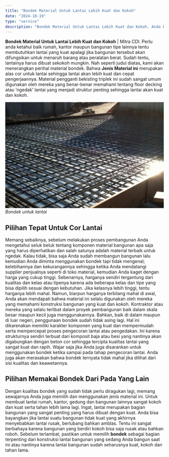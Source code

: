 ```yaml
---
title: "Bondek Material Untuk Lantai Lebih Kuat dan Kokoh"
date: "2024-10-19"
type: "service"
description: "Bondek Material Untuk Lantai Lebih Kuat dan Kokoh. Anda bisa bayangkan jika lantai suatu bangunan tidak kuat yang akhirnya menyebabkan lantai rusak, berluban..."
---
```


**Bondek Material Untuk Lantai Lebih Kuat dan Kokoh** | Mitra CDI. Perlu anda ketahui baik rumah, kantor maupun bangunan tipe lainnya tentu membutuhkan lantai yang kuat apalagi jika bangunan tersebut akan difungsikan untuk menaruh barang atau peralatan berat. Sudah tentu, lantainya harus dibuat sekokoh mungkin. Nah seperti judul diatas, kami akan menerangkan perihal material bondek. Bahwa **Jenis Material ini** merupakan alas cor untuk lantai sehingga lantai akan lebih kuat dan cepat pengerjaannya. Material pengganti bekisting triplek ini sudah sangat umum digunakan oleh mereka yang benar-benar memahami tentang floor decking atau ‘ngedak’ lantai yang menjadi struktur penting sehingga lantai akan kuat dan kokoh.

![Bondek untuk lantai](/images/blog/bondek-untuk-lantai.jpg)
*Bondek untuk lantai*

 ## Pilihan Tepat Untuk Cor Lantai
    
Memang sebaiknya, sebelum melakukan proses pembangunan Anda mengetahui seluk beluk tentang komponen material bangunan apa saja yang harus diperhatikan dan salah satunya adalah material terbaik untuk ngedak. Kalau tidak, bisa saja Anda sudah membangun bangunan lalu kemudian Anda diminta menggunakan bondek tapi tidak mengenal; kelebihannya dan kekurangannya sehingga ketika Anda mendatangi supplier penjualnya seperti di toko material, kemudian Anda kaget dengan harga yang cukup tinggi.
Sebenarnya, harganya sendiri tergantung dari kualitas dan kelas atau tipenya karena ada beberapa kelas dan tipe yang bisa dipilih sesuai dengan kebutuhan. Jika kelasnya lebih tinggi, tentu harganya lebih mahal. Namun, biarpun harganya terbilang mahal di awal, Anda akan mendapati bahwa material ini selalu digunakan oleh mereka yang memahami konstruksi bangunan yang kuat dan kokoh. Kontraktor atau mereka yang selalu terlibat dalam proyek pembangunan baik dalam skala besar maupun kecil juga menggunakannya.
Bahkan, baik di dalam maupun di luar negeri, penggunaan bondek sudah tidak asing lagi. Hal ini dikarenakan memiliki karakter komponen yang kuat dan mempermudah serta mempercepat proses pengecoran lantai atau pengedakan. Ini karena strukturnya sendiri terbuat dari komposit baja atau besi yang nantinya akan digabungkan dengan beton cor sehingga tercipta kualitas lantai yang sangat kuat dan rapih. Wajar saja jika Anda juga disarankan untuk menggunakan bondek ketika sampai pada tahap pengecoran lantai. Anda juga akan merasakan bahwa bondek ternyata tidak mahal jika dilihat dari sisi kualitas dan keawetannya.

 ## Pilihan Memakai Bondek Dari Pada Yang Lain
    
Dengan kualitas bondek yang sudah tidak perlu diragukan lagi, memang sewajarnya Anda juga memilih dan menggunakan jenis material ini. Untuk membuat lantai rumah, kantor, gedung dan bangunan lainnya sangat kokoh dan kuat serta tahan lebih lama lagi. Ingat, lantai merupakan bagian bangunan yang sangat penting yang harus dibuat dengan kuat.
Anda bisa bayangkan jika lantai suatu bangunan tidak kuat yang akhirnya menyebabkan lantai rusak, berlubang bahkan amblas. Tentu ini sangat berbahaya karena bangunan yang berdiri kokoh bisa saja rusak atau bahkan roboh. Sebelum terlambat, pastikan untuk memilih **bondek** sebagai bagian terpenting dari konstruksi lantai bangunan yang sedang Anda bangun saat ini atau nantinya karena lantai bangunan sudah seharusnya kuat, kokoh dan tahan lama.
